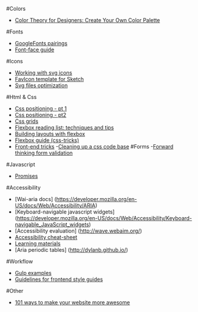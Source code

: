 #Colors
- [Color Theory for Designers: Create Your Own Color Palette](https://www.smashingmagazine.com/2010/02/color-theory-for-designer-part-3-creating-your-own-color-palettes/)

#Fonts
- [GoogleFonts pairings](https://femmebot.github.io/google-type/)
- [Font-face guide](http://sixrevisions.com/css/font-face-guide/)
 
#Icons
- [Working with svg icons](http://fvsch.com/code/svg-icons/how-to/)
- [FavIcon template for Sketch](https://dribbble.com/shots/1746131-Sketch-Favicon-Template)
- [Svg files optimization](http://petercollingridge.appspot.com/svg-editor)

#Html & Css
- [Css positioning - pt 1](https://www.google.com/url?sa=t&rct=j&q=&esrc=s&source=web&cd=1&cad=rja&uact=8&ved=0ahUKEwizieSazpvMAhUH7mMKHXcVASMQtwIIHTAA&url=https%3A%2F%2Fwww.youtube.com%2Fwatch%3Fv%3DkejG8G0dr5U&usg=AFQjCNHKdAHajgL-LqNFPm0jdCtuBFLckA&sig2=1VM2qCmxEWm2P5a0eYQSTA)
- [Css positioning - pt2](https://www.google.com/url?sa=t&rct=j&q=&esrc=s&source=web&cd=3&cad=rja&uact=8&ved=0ahUKEwizieSazpvMAhUH7mMKHXcVASMQtwIIIzAC&url=https%3A%2F%2Fwww.youtube.com%2Fwatch%3Fv%3DRf6zAP4YnZA&usg=AFQjCNH5sRkdsOR80kJ1fg8ekLAIOoGDvw&sig2=dQ-NjJHxp3NmGwhTR8y-Qg)
- [Css grids](http://bitsofco.de/holy-grail-layout-css-grid/)
- [Flexbox reading list: techniques and tips](https://www.smashingmagazine.com/2016/02/the-flexbox-reading-list/)
- [Building layouts with flexbox](http://callmenick.com/post/flexbox-examples)
- [Flexbox guide (css-tricks)](https://css-tricks.com/snippets/css/a-guide-to-flexbox/)
- [Front-end tricks](https://www.smashingmagazine.com/2016/03/dirty-tricks-dark-corners-front-end-slides-pdf/?mc_cid=e55ae11b67&mc_eid=e9674d66a4)
-[Cleaning up a css code base](https://www.sitepoint.com/cleaning-up-a-css-codebase/)
#Forms
-[Forward thinking form validation](http://alistapart.com/article/forward-thinking-form-validation)
 
#Javascript
- [Promises](http://www.html5rocks.com/en/tutorials/es6/promises/)

#Accessibility
- [Wai-aria docs] (https://developer.mozilla.org/en-US/docs/Web/Accessibility/ARIA)
- [Keyboard-navigable javascript widgets] (https://developer.mozilla.org/en-US/docs/Web/Accessibility/Keyboard-navigable_JavaScript_widgets)
- [Accessibility evaluation] (http://wave.webaim.org/)
- [Accessibility cheat-sheet](http://bitsofco.de/the-accessibility-cheatsheet/)
- [Learning materials](http://bitsofco.de/the-accessibility-cheatsheet/)
- [Aria periodic tables] (http://dylanb.github.io/)

#Workflow
- [Gulp examples](http://julienrenaux.fr/2014/05/25/introduction-to-gulp-js-with-practical-examples/)
- [Guidelines for frontend style guides](https://www.nngroup.com/articles/front-end-style-guides/)

#Other
- [101 ways to make your website more awesome](https://www.awesomeweb.com/blog/make-website-awesome)
